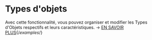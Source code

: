 # Types d'objets

Avec cette fonctionnalité, vous pouvez organiser et modifier les Types d'Objets respectifs et leurs caractéristiques. → [EN SAVOIR PLUS](../../../basics/custom-object-types.md){/*examples*/}
